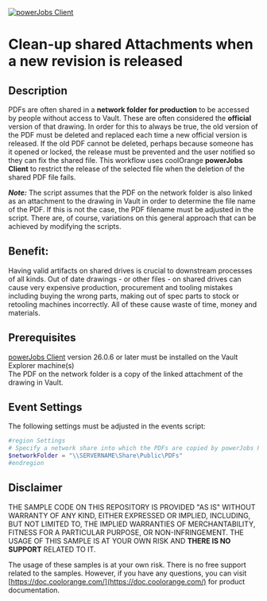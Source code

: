 [![powerJobs Client](https://img.shields.io/badge/powerJobs_Client-26.0.6-orange.svg)](https://www.coolorange.com/powerjobs)

# Clean-up shared Attachments when a new revision is released


## Description
PDFs are often shared in a **network folder for production** to be accessed by people without access to Vault. These are often considered the **official** version of that drawing. In order for this to always be true, the old version of the PDF must be deleted and replaced each time a new official version is released. If the old PDF cannot be deleted, perhaps because someone has it opened or locked, the release must be prevented and the user notified so they can fix the shared file.
This workflow uses coolOrange **powerJobs Client** to restrict the release of the selected file when the deletion of the shared PDF file fails.

***Note:*** The script assumes that the PDF on the network folder is also linked as an attachment to the drawing in Vault in order to determine the file name of the PDF. If this is not the case, the PDF filename must be adjusted in the script. There are, of course, variations on this general approach that can be achieved by modifying the scripts.

## Benefit:
Having valid artifacts on shared drives is crucial to downstream processes of all kinds. Out of date drawings - or other files - on shared drives can cause very expensive production, procurement and tooling mistakes including buying the wrong parts, making out of spec parts to stock or retooling machines incorrectly. All of these cause waste of time, money and materials.

## Prerequisites
[powerJobs Client](https://www.coolorange.com/powerjobs) version 26.0.6 or later must be installed on the Vault Explorer machine(s)  
The PDF on the network folder is a copy of the linked attachment of the drawing in Vault.

## Event Settings
The following settings must be adjusted in the events script:

```powershell
#region Settings
# Specify a network share into which the PDFs are copied by powerJobs Processor (e.g. \\SERVERNAME\Share\Public\PDFs\)
$networkFolder = "\\SERVERNAME\Share\Public\PDFs"
#endregion
```

## Disclaimer

THE SAMPLE CODE ON THIS REPOSITORY IS PROVIDED "AS IS" WITHOUT WARRANTY OF ANY KIND, EITHER EXPRESSED OR IMPLIED, INCLUDING, BUT NOT LIMITED TO, THE IMPLIED WARRANTIES OF MERCHANTABILITY, FITNESS FOR A PARTICULAR PURPOSE, OR NON-INFRINGEMENT.
THE USAGE OF THIS SAMPLE IS AT YOUR OWN RISK AND **THERE IS NO SUPPORT** RELATED TO IT.

The usage of these samples is at your own risk. There is no free support related to the samples. However, if you have any questions, you can visit [https://doc.coolorange.com/](https://doc.coolorange.com/) for product documentation.

